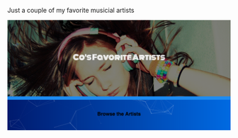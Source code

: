 Just a couple of my favorite musicial artists


<img width="1280" alt="fav artists" src="fav-artists.png">